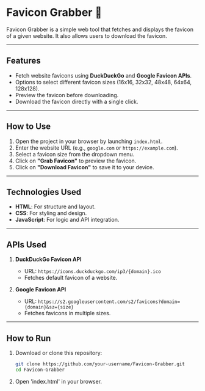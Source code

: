 # Favicon Grabber 🎯

Favicon Grabber is a simple web tool that fetches and displays the favicon of a given website. It also allows users to download the favicon.

---

## Features
- Fetch website favicons using **DuckDuckGo** and **Google Favicon APIs**.
- Options to select different favicon sizes (16x16, 32x32, 48x48, 64x64, 128x128).
- Preview the favicon before downloading.
- Download the favicon directly with a single click.

---

## How to Use
1. Open the project in your browser by launching `index.html`.
2. Enter the website URL (e.g., `google.com` or `https://example.com`).
3. Select a favicon size from the dropdown menu.
4. Click on **"Grab Favicon"** to preview the favicon.
5. Click on **"Download Favicon"** to save it to your device.

---

## Technologies Used
- **HTML**: For structure and layout.
- **CSS**: For styling and design.
- **JavaScript**: For logic and API integration.

---

## APIs Used
1. **DuckDuckGo Favicon API**  
   - URL: `https://icons.duckduckgo.com/ip3/{domain}.ico`
   - Fetches default favicon of a website.

2. **Google Favicon API**  
   - URL: `https://s2.googleusercontent.com/s2/favicons?domain={domain}&sz={size}`
   - Fetches favicons in multiple sizes.

---

## How to Run
1. Download or clone this repository:
   ```bash
   git clone https://github.com/your-username/Favicon-Grabber.git
   cd Favicon-Grabber

2. Open 'index.html' in your browser.
